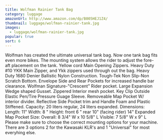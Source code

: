 ```yaml
---
title: Wolfman Rainier Tank Bag
category: luggage
amazonUrl: http://www.amazon.com/dp/B005HEJ1Z4/
thumbnail: luggage/wolfman-rainier-tank.jpg
images:
  - luggage/wolfman-rainier-tank.jpg
popular: true
sort: 6
---
```


Wolfman has created the ultimate universal tank bag. Now one tank bag fits even more bikes. The mounting system allows the rider to adjust the fore-aft placement on the tank. Yellow cord Main Opening Zippers. Heavy Duty #10 YKK Main Zipper, and Ykk zippers used through out the bag. Heavy Duty 1680 Denier Ballistic Nylon Construction. Tough-Tek Non Slip-Non Scratch Bottom. Envelope Side and Rear Pockets for increased handle bar clearance. Wolfman Signature-"Crescent" Rider pocket. Large Expansion Wedge shaped Gusset. Zippered Interior mesh pocket. Key Clip Outside Elastic Pen/Tire Pressure Guage Sleeve. Removeable Map Pocket W/ interior divider. Reflective Side Pocket trim and Handle Foam and Plastic Stiffened. Capacity: 20 liters regular, 24 liters expanded. Dimensions: Length: 11" Width: 8 " Height: front 6 " rear 10" (facing rider) 14" Expanded Map Pocket Size: Overall: 8 3/4" W x 10 5/8" L Visible: 7 5/8" W x 9" L Please make sure to choose the correct mounting options for your machine. There are 3 options 2 for the Kawasaki KLR's and 1 "Universal" for most everyhing else.

